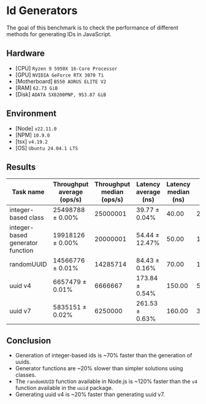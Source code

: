 # Id Generators

The goal of this benchmark is to check the performance of different methods for generating IDs in JavaScript.

## Hardware

- [CPU] `Ryzen 9 5950X 16-Core Processor`
- [GPU] `NVIDIA GeForce RTX 3070 Ti`
- [Motherboard] `B550 AORUS ELITE V2`
- [RAM] `62.73 GiB`
- [Disk] `ADATA SX8200PNP, 953.87 GiB`

## Environment

- [Node] `v22.11.0`
- [NPM] `10.9.0`
- [tsx] `v4.19.2`
- [OS] `Ubuntu 24.04.1 LTS`

## Results

| Task name                        | Throughput average (ops/s) | Throughput median (ops/s) | Latency average (ns) | Latency median (ns) | Samples  |
| -------------------------------- | -------------------------- | ------------------------- | -------------------- | ------------------- | -------- |
| integer-based class              | 25498788 ± 0.00%           | 25000001                  | 39.77 ± 0.04%        | 40.00               | 25147647 |
| integer-based generator function | 19918126 ± 0.00%           | 20000001                  | 54.44 ± 12.47%       | 50.00               | 18367583 |
| randomUUID                       | 14566776 ± 0.01%           | 14285714                  | 84.43 ± 0.16%        | 70.00               | 11844217 |
| uuid v4                          | 6657479 ± 0.01%            | 6666667                   | 173.84 ± 0.54%       | 150.00              | 5752531  |
| uuid v7                          | 5835151 ± 0.02%            | 6250000                   | 261.53 ± 0.63%       | 160.00              | 3823705  |

## Conclusion

- Generation of integer-based ids is ~70% faster than the generation of uuids.
- Generator functions are ~20% slower than simpler solutions using classes.
- The `randomUUID` function available in Node.js is ~120% faster than the `v4` function available in the `uuid` package.
- Generating uuid v4 is ~20% faster than generating uuid v7.
